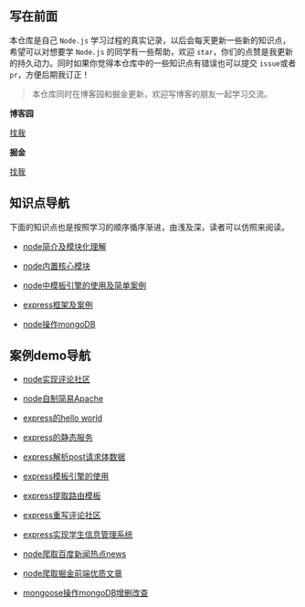 ## 写在前面

本仓库是自己 `Node.js` 学习过程的真实记录，以后会每天更新一些新的知识点，希望可以对想要学 `Node.js` 的同学有一些帮助，欢迎 `star`，你们的点赞是我更新的持久动力。同时如果你觉得本仓库中的一些知识点有错误也可以提交 `issue`或者  `pr`，方便后期我订正！

> 本仓库同时在博客园和掘金更新，欢迎写博客的朋友一起学习交流。

**博客园**     

<a href="https://www.cnblogs.com/dreamcc/">找我</a>

**掘金**

<a href="https://juejin.im/user/5ca1d53451882543f252db97/posts">找我</a>

## 知识点导航

下面的知识点也是按照学习的顺序循序渐进，由浅及深，读者可以仿照来阅读。

* [node简介及模块化理解](https://github.com/pubdreamcc/Node.js/tree/master/%E7%AC%AC%E4%B8%80%E7%AB%A0)

* [node内置核心模块](https://github.com/pubdreamcc/Node.js/tree/master/%E7%AC%AC%E4%BA%8C%E7%AB%A0)

* [node中模板引擎的使用及简单案例](https://github.com/pubdreamcc/Node.js/tree/master/%E7%AC%AC%E4%B8%89%E7%AB%A0)

* [express框架及案例](https://github.com/pubdreamcc/Node.js/tree/master/%E7%AC%AC%E5%9B%9B%E7%AB%A0)

* [node操作mongoDB](https://github.com/pubdreamcc/Node.js/tree/master/%E7%AC%AC%E4%BA%94%E7%AB%A0)

## 案例demo导航

* [node实现评论社区](https://github.com/pubdreamcc/Node.js/tree/master/Node%E5%AD%A6%E4%B9%A0demo%E6%A1%88%E4%BE%8B/commentList)

* [node自制简易Apache](https://github.com/pubdreamcc/Node.js/tree/master/Node%E5%AD%A6%E4%B9%A0demo%E6%A1%88%E4%BE%8B/server)

* [express的hello world](https://github.com/pubdreamcc/Node.js/blob/master/Node%E5%AD%A6%E4%B9%A0demo%E6%A1%88%E4%BE%8B/Express/app.js)

* [express的静态服务](https://github.com/pubdreamcc/Node.js/tree/master/Node%E5%AD%A6%E4%B9%A0demo%E6%A1%88%E4%BE%8B/Express/express%E9%9D%99%E6%80%81%E6%9C%8D%E5%8A%A1)

* [express解析post请求体数据](https://github.com/pubdreamcc/Node.js/tree/master/Node%E5%AD%A6%E4%B9%A0demo%E6%A1%88%E4%BE%8B/Express/express%E8%8E%B7%E5%8F%96post%E8%AF%B7%E6%B1%82%E6%95%B0%E6%8D%AE)

* [express模板引擎的使用](https://github.com/pubdreamcc/Node.js/tree/master/Node%E5%AD%A6%E4%B9%A0demo%E6%A1%88%E4%BE%8B/Express/express-art-template)

* [express提取路由模板](https://github.com/pubdreamcc/Node.js/tree/master/Node%E5%AD%A6%E4%B9%A0demo%E6%A1%88%E4%BE%8B/Express/express%E4%B8%AD%E8%B7%AF%E7%94%B1%E6%A8%A1%E5%9D%97%E7%9A%84%E6%8F%90%E5%8F%96)

* [express重写评论社区](https://github.com/pubdreamcc/Node.js/tree/master/Node%E5%AD%A6%E4%B9%A0demo%E6%A1%88%E4%BE%8B/Express/expressCommentList)

* [express实现学生信息管理系统](https://github.com/pubdreamcc/Student-Management-System)

* [node爬取百度新闻热点news](https://github.com/pubdreamcc/Node.js/tree/master/Node%E5%AD%A6%E4%B9%A0demo%E6%A1%88%E4%BE%8B/Express/Node.js%E5%AE%9E%E7%8E%B0%E7%88%AC%E8%99%AB)

* [node爬取掘金前端优质文章](https://github.com/pubdreamcc/Node.js/tree/master/Node%E5%AD%A6%E4%B9%A0demo%E6%A1%88%E4%BE%8B/Express/%E7%88%AC%E5%8F%96%E6%8E%98%E9%87%91%E8%B5%84%E6%BA%90)

* [mongoose操作mongoDB增删改查](https://github.com/pubdreamcc/Node.js/tree/master/Node%E5%AD%A6%E4%B9%A0demo%E6%A1%88%E4%BE%8B/mongoose-demo)